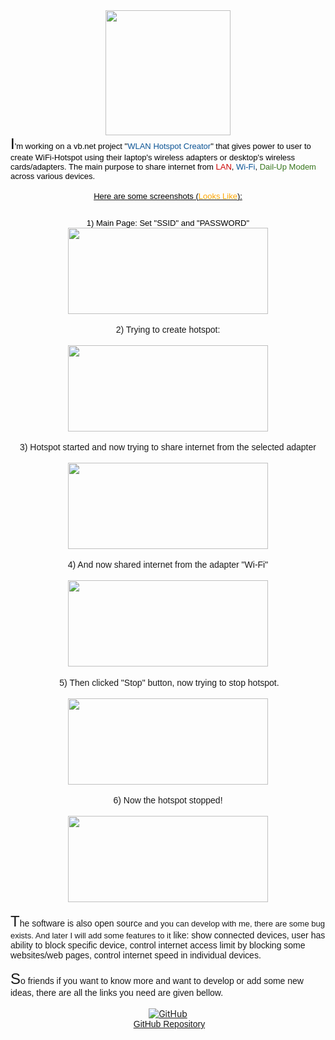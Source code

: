 <div dir="ltr" style="text-align: left;" trbidi="on">
<div class="separator" style="clear: both; text-align: center;">
<a href="https://github.com/DebdutBiswas/WLAN-Hotspot-Creator" rel="nofollow" style="margin-left: 1em; margin-right: 1em;" target="_blank"><img border="0" height="200" src="https://4.bp.blogspot.com/-8vS4Lrpa50A/VzoyS-KLp8I/AAAAAAAABFI/66wV4_9Hg6gWGSJF-WOBE1dQKNedLYECwCKgB/s200/WiFi_Black.png" width="200" /></a></div>
<div style="text-align: left;">
<span style="font-family: &quot;arial&quot; , &quot;helvetica&quot; , sans-serif;"><span style="font-size: x-large;"><span style="color: #3d85c6;"><span style="font-size: x-small;"><span style="color: black;"><span style="font-size: x-large;">I</span><span style="font-size: small;">'m working on a vb.net project "<span style="color: #0b5394;">W<span style="font-family: &quot;arial&quot; , &quot;helvetica&quot; , sans-serif;">LAN</span> Hotspot Creator</span>"
 that gives power to user to create WiFi-Hotspot using their laptop's 
wireless adapters or desktop's wireless cards/adapters. The main purpose
 to share internet from <span style="color: #cc0000;">LAN</span>, <span style="color: #0b5394;">Wi-Fi</span>, <span style="color: #38761d;">Dail-Up Modem</span> across various devices.</span></span></span></span></span></span></div>
<div style="text-align: left;">
<br /></div>
<div style="text-align: center;">
<u><span style="font-family: &quot;arial&quot; , &quot;helvetica&quot; , sans-serif;"><span style="font-size: x-large;"><span style="color: #3d85c6;"><span style="font-size: x-small;"><span style="color: black;"><span style="font-size: small;">Here are some screenshots (<span style="color: orange;">Looks Like</span>):</span></span></span></span></span></span></u></div>
<div style="text-align: left;">
<span style="font-family: &quot;arial&quot; , &quot;helvetica&quot; , sans-serif;"><span style="font-size: x-large;"><span style="color: #3d85c6;"><br /></span></span></span></div>
<div style="text-align: center;">
<span style="font-family: &quot;arial&quot; , &quot;helvetica&quot; , sans-serif;"><span style="font-size: x-large;"><span style="color: #3d85c6;"><span style="color: black;"><span style="font-size: small;">1) Main Page: Set "SSID" and "PASSWORD"</span></span></span></span></span></div>
<div class="separator" style="clear: both; text-align: center;">
<a href="https://2.bp.blogspot.com/-ZhX2pGPTwQU/Vzo8N9Qdt9I/AAAAAAAABFk/nNk0-EH-GyIonpEtRh129yMCVYxG9FRdQCLcB/s1600/1.PNG" style="margin-left: 1em; margin-right: 1em;"><img border="0" height="138" src="https://2.bp.blogspot.com/-ZhX2pGPTwQU/Vzo8N9Qdt9I/AAAAAAAABFk/nNk0-EH-GyIonpEtRh129yMCVYxG9FRdQCLcB/s320/1.PNG" width="320" /></a></div>
<br />
<div style="text-align: center;">
<span style="font-family: &quot;arial&quot; , &quot;helvetica&quot; , sans-serif;">2) Trying to create hotspot:</span></div>
<br />
<div class="separator" style="clear: both; text-align: center;">
<a href="https://1.bp.blogspot.com/-DC_aFbhowlw/Vzo8N9Zq7cI/AAAAAAAABFg/2Tr1IrnLOWgRBprt4NPYPV-W8os_uSbiQCLcB/s1600/2.PNG" style="margin-left: 1em; margin-right: 1em;"><img border="0" height="138" src="https://1.bp.blogspot.com/-DC_aFbhowlw/Vzo8N9Zq7cI/AAAAAAAABFg/2Tr1IrnLOWgRBprt4NPYPV-W8os_uSbiQCLcB/s320/2.PNG" width="320" /></a></div>
<br />
<div style="text-align: center;">
<span style="font-family: &quot;arial&quot; , &quot;helvetica&quot; , sans-serif;">3) Hotspot started and now trying to share internet from the selected adapter</span> </div>
<br />
<div class="separator" style="clear: both; text-align: center;">
<a href="https://4.bp.blogspot.com/-7bZacxGn5ZI/Vzo8N924KLI/AAAAAAAABFc/1xp16Nw6CEs52zRKG82UuqgbsJcrX8TmgCLcB/s1600/3.PNG" style="margin-left: 1em; margin-right: 1em;"><img border="0" height="138" src="https://4.bp.blogspot.com/-7bZacxGn5ZI/Vzo8N924KLI/AAAAAAAABFc/1xp16Nw6CEs52zRKG82UuqgbsJcrX8TmgCLcB/s320/3.PNG" width="320" /></a></div>
<br />
<div style="text-align: center;">
<span style="font-family: &quot;arial&quot; , &quot;helvetica&quot; , sans-serif;">4) And now shared internet from the adapter "Wi-Fi"</span> </div>
<br />
<div class="separator" style="clear: both; text-align: center;">
<a href="https://4.bp.blogspot.com/-BEV6ZreSf_I/Vzo8OinGA3I/AAAAAAAABFs/o77eUrF_PU8JZ_kXiLa5DLhggfbe6fEcQCLcB/s1600/4.PNG" style="margin-left: 1em; margin-right: 1em;"><img border="0" height="138" src="https://4.bp.blogspot.com/-BEV6ZreSf_I/Vzo8OinGA3I/AAAAAAAABFs/o77eUrF_PU8JZ_kXiLa5DLhggfbe6fEcQCLcB/s320/4.PNG" width="320" /></a></div>
<br />
<div style="text-align: center;">
&nbsp;<span style="font-family: &quot;arial&quot; , &quot;helvetica&quot; , sans-serif;">5) Then clicked "Stop" button, now trying to stop hotspot.</span></div>
<br />
<div class="separator" style="clear: both; text-align: center;">
<a href="https://3.bp.blogspot.com/-ZirauMhhjXE/Vzo8OrstuQI/AAAAAAAABFo/8HYliSaxyuMB0B2X4gQ0vssMq81yrOEMwCLcB/s1600/5.PNG" style="margin-left: 1em; margin-right: 1em;"><img border="0" height="138" src="https://3.bp.blogspot.com/-ZirauMhhjXE/Vzo8OrstuQI/AAAAAAAABFo/8HYliSaxyuMB0B2X4gQ0vssMq81yrOEMwCLcB/s320/5.PNG" width="320" /></a></div>
<br />
<div style="text-align: center;">
<span style="font-family: &quot;arial&quot; , &quot;helvetica&quot; , sans-serif;">6) Now the hotspot stopped!</span> </div>
<br />
<div class="separator" style="clear: both; text-align: center;">
<img border="0" height="138" src="https://3.bp.blogspot.com/-s_7hO7uBNuY/Vzo8OjUJVeI/AAAAAAAABFw/XgY17YMqGr8Tc8du_dRlnA8nBFS5V6bEgCLcB/s320/6.PNG" width="320" /> </div>
<div class="separator" style="clear: both; text-align: left;">
<br /></div>
<div class="separator" style="clear: both; text-align: left;">
<span style="font-family: &quot;arial&quot; , &quot;helvetica&quot; , sans-serif;"><span style="font-size: x-large;">T</span>he software is also open sourc<span style="font-size: small;">e and you can develop with me, there are some bug exists. And later I will add some features to it</span>
 like: show connected devices, user has ability to block specific 
device, control internet access limit by blocking some websites/web 
pages, control internet speed in individual devices.</span></div>
<div class="separator" style="clear: both; text-align: left;">
<span style="font-family: &quot;arial&quot; , &quot;helvetica&quot; , sans-serif;"><br /></span></div>
<div class="separator" style="clear: both; text-align: left;">
<span style="font-family: &quot;arial&quot; , &quot;helvetica&quot; , sans-serif;"><span style="font-size: x-large;">S</span><span style="font-family: &quot;arial&quot; , &quot;helvetica&quot; , sans-serif;">o</span> friends if you want to know more and want to develop or add some new ideas, there are all the links you need are given bellow.</span></div>
<div class="separator" style="clear: both; text-align: left;">
<br /></div>
<div class="separator" style="clear: both; text-align: center;">
<a href="https://github.com/DebdutBiswas/WLAN-Hotspot-Creator" rel="nofollow" target="_blank"><img alt="GitHub" border="0" src="https://3.bp.blogspot.com/-BikOHzwXfw8/Vzqz3kXOSnI/AAAAAAAABGs/fR1bZ2nJups2Sr-z9U3O7-LCFXeLk6HYACLcB/s1600/GitAnimatedIcon.gif" title="Go to GitHub Repository" /><span id="goog_215059803"></span></a><span id="goog_215059804"></span></div>
<div class="separator" style="clear: both; text-align: center;">
</div>
<div class="separator" style="clear: both; text-align: center;">
<span style="color: #38761d;"><span style="color: #0b5394;"><span style="font-family: &quot;arial&quot; , &quot;helvetica&quot; , sans-serif;">&nbsp;</span><span style="color: #38761d;"><a href="https://github.com/DebdutBiswas/WLAN-Hotspot-Creator" rel="nofollow" target="_blank"><span style="font-family: &quot;arial&quot; , &quot;helvetica&quot; , sans-serif;">GitHub Repository</span></a></span></span></span></div>
</div>
